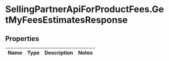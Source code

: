 # SellingPartnerApiForProductFees.GetMyFeesEstimatesResponse

## Properties
Name | Type | Description | Notes
------------ | ------------- | ------------- | -------------



